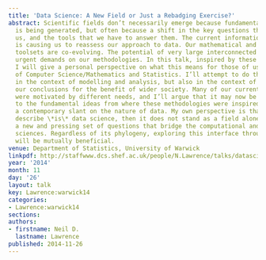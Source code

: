 ```yaml
---
title: 'Data Science: A New Field or Just a Rebadging Exercise?'
abstract: Scientific fields don’t necessarily emerge because fundamental new knowledge
  is being generated, but often because a shift in the key questions that are facing
  us, and the tools that we have to answer them. The current information revolution
  is causing us to reassess our approach to data. Our mathematical and computational
  toolsets are co-evolving. The potential of very large interconnected data is placing
  urgent demands on our methodologies. In this talk, inspired by these challenges,
  I will give a personal perspective on what this means for those of us at the interface
  of Computer Science/Mathematics and Statistics. I’ll attempt to do this not only
  in the context of modelling and analysis, but also in the context of how we deploy
  our conclusions for the benefit of wider society. Many of our current suite of methodologies
  were motivated by different needs, and I’ll argue that it may now be time to return
  to the fundamental ideas from where these methodologies were inspired, but with
  a contemporary slant on the nature of data. My own perspective is that if what I
  describe \*is\* data science, then it does not stand as a field alone, but it represents
  a new and pressing set of questions that bridge the computational and mathematical
  sciences. Regardless of its phylogeny, exploring this interface through these questions
  will be mutually beneficial.
venue: Department of Statistics, University of Warwick
linkpdf: http://staffwww.dcs.shef.ac.uk/people/N.Lawrence/talks/datascience_warwick14.pdf
year: '2014'
month: 11
day: '26'
layout: talk
key: Lawrence:warwick14
categories:
- Lawrence:warwick14
sections: 
authors:
- firstname: Neil D.
  lastname: Lawrence
published: 2014-11-26
---
```


